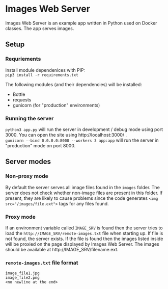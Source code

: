 # Images Web Server

Images Web Server is an example app written in Python used on Docker classes. The app serves images.

## Setup
### Requriements
Install module dependenices with PIP:  
`pip3 install -r requirements.txt`  

The following modules (and their dependencies) will be installed:
- Bottle
- requests
- gunicorn (for "production" environments)

### Running the server
`python3 app.py` will run the server in development / debug mode using port 3000. You can open the site using http://localhost:3000/ .  
`gunicorn --bind 0.0.0.0:8000 --workers 3 app:app` will run the server in "production" mode on port 8000.

## Server modes
### Non-proxy mode
By default the server serves all image files found in the `images` folder. The server does not check whether non-image files are present in this folder. If present, they are likely to cause problems since the code generates `<img src="/images/file.ext">` tags for any files found.

### Proxy mode
If an environment variable called `IMAGE_SRV` is found then the server tries to load the `http://IMAGE_SRV/remote-images.txt` file when starting up. If file is not found, the server exists. If the file is found then the images listed inside will be proxied on the page displayed by Images Web Server. The images should be available at http://IMAGE_SRV/filename.ext.

### `remote-images.txt` file format
```
image_file1.jpg
image_file2.png
<no newline at the end>
```
